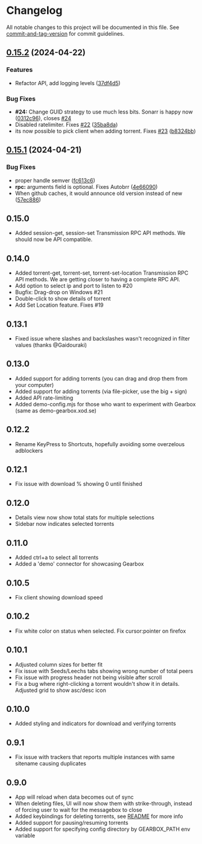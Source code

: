 # Changelog

All notable changes to this project will be documented in this file. See [commit-and-tag-version](https://github.com/absolute-version/commit-and-tag-version) for commit guidelines.

## [0.15.2](https://github.com/mikabytes/gearbox/compare/v0.15.1...v0.15.2) (2024-04-22)


### Features

* Refactor API, add logging levels ([37df4d5](https://github.com/mikabytes/gearbox/commit/37df4d581f66f473cb160ca776b14743ef3e02c3))


### Bug Fixes

* **#24:** Change GUID strategy to use much less bits. Sonarr is happy now ([0312c96](https://github.com/mikabytes/gearbox/commit/0312c96c26ebad7ab191e219a83c76cab2d65b69)), closes [#24](https://github.com/mikabytes/gearbox/issues/24)
* Disabled ratelimiter. Fixes [#22](https://github.com/mikabytes/gearbox/issues/22) ([35ba8da](https://github.com/mikabytes/gearbox/commit/35ba8daf601cf0a46b6e7f1c7c3e643191c42c9e))
* its now possible to pick client when adding torrent. Fixes [#23](https://github.com/mikabytes/gearbox/issues/23) ([b8324bb](https://github.com/mikabytes/gearbox/commit/b8324bba9467bf1e989cd40b0dceb4ffb1faf248))

## [0.15.1](https://github.com/mikabytes/gearbox/compare/v0.15.0...v0.15.1) (2024-04-21)


### Bug Fixes

* proper handle semver ([fc613c6](https://github.com/mikabytes/gearbox/commit/fc613c68a257ea15a516c04876c6b41ed9ebfb91))
* **rpc:** arguments field is optional. Fixes Autobrr ([4e66090](https://github.com/mikabytes/gearbox/commit/4e660901dca2960ea15620dc7b8028a6e5283563))
* When github caches, it would announce old version instead of new ([57ec886](https://github.com/mikabytes/gearbox/commit/57ec88610e238db24c06dd107f85476f5dc51d00))

## 0.15.0

- Added session-get, session-set Transmission RPC API methods. We should now be API compatible.

## 0.14.0

- Added torrent-get, torrent-set, torrent-set-location Transmission RPC API methods. We are getting closer to having a complete RPC API.
- Add option to select ip and port to listen to #20
- Bugfix: Drag-drop on Windows #21
- Double-click to show details of torrent
- Add Set Location feature. Fixes #19

## 0.13.1

- Fixed issue where slashes and backslashes wasn't recognized in filter values (thanks @Gaidouraki)

## 0.13.0

- Added support for adding torrents (you can drag and drop them from your computer)
- Added support for adding torrents (via file-picker, use the big + sign)
- Added API rate-limiting
- Added demo-config.mjs for those who want to experiment with Gearbox (same as demo-gearbox.xod.se)

## 0.12.2

- Rename KeyPress to Shortcuts, hopefully avoiding some overzelous adblockers

## 0.12.1

- Fix issue with download % showing 0 until finished

## 0.12.0

- Details view now show total stats for multiple selections
- Sidebar now indicates selected torrents

## 0.11.0

- Added ctrl+a to select all torrents
- Added a 'demo' connector for showcasing Gearbox

## 0.10.5

- Fix client showing download speed

## 0.10.2

- Fix white color on status when selected. Fix cursor:pointer on firefox

## 0.10.1

- Adjusted column sizes for better fit
- Fix issue with Seeds/Leechs tabs showing wrong number of total peers
- Fix issue with progress header not being visible after scroll
- Fix a bug where right-clicking a torrent wouldn't show it in details. Adjusted grid to show asc/desc icon

## 0.10.0

- Added styling and indicators for download and verifying torrents

## 0.9.1

- Fix issue with trackers that reports multiple instances with same sitename causing duplicates

## 0.9.0

- App will reload when data becomes out of sync
- When deleting files, UI will now show them with strike-through, instead of forcing user to wait for the messagebox to close
- Added keybindings for deleting torrents, see [README](README.md) for more info
- Added support for pausing/resuming torrents
- Added support for specifying config directory by GEARBOX_PATH env variable
